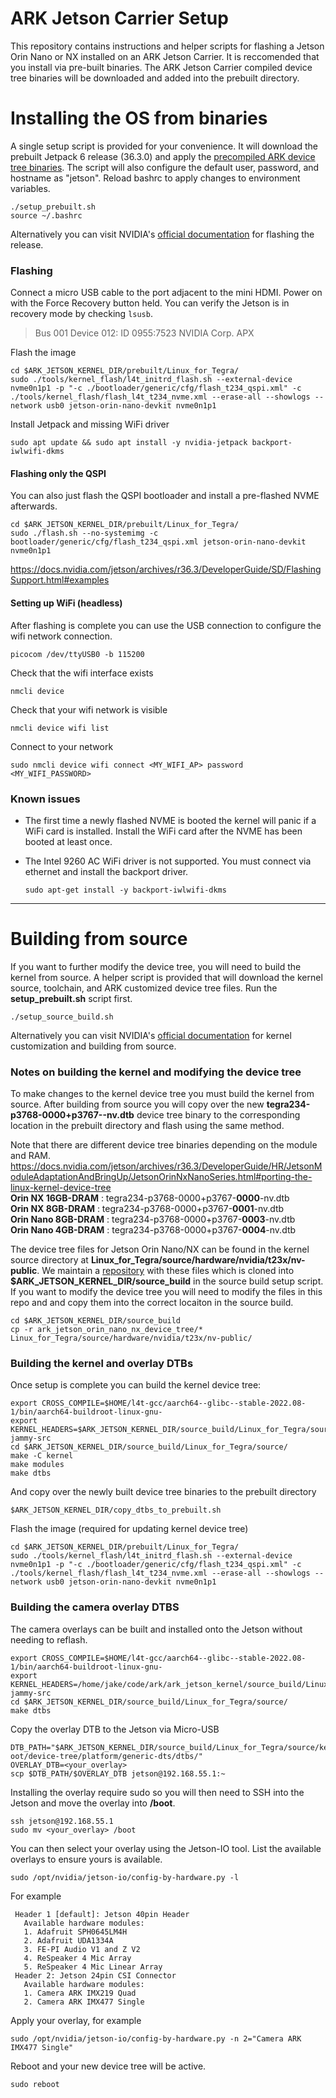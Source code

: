 # ARK Jetson Carrier Setup

This repository contains instructions and helper scripts for flashing a Jetson Orin Nano or NX installed on an ARK Jetson Carrier. It is reccomended that you install via pre-built binaries. The ARK Jetson Carrier compiled device tree binaries will be downloaded and added into the prebuilt directory.

# Installing the OS from binaries
A single setup script is provided for your convenience. It will download the prebuilt Jetpack 6 release (36.3.0) and apply
the [precompiled ARK device tree binaries](https://github.com/ARK-Electronics/ark_jetson_compiled_device_tree_files). The script will also configure the default user, password, and hostname as "jetson". Reload bashrc to apply changes to environment variables.
```
./setup_prebuilt.sh
source ~/.bashrc
```
Alternatively you can visit NVIDIA's [official documentation](https://docs.nvidia.com/jetson/archives/r36.3/DeveloperGuide/IN/QuickStart.html#to-flash-the-jetson-developer-kit-operating-software) for flashing the release.

### Flashing
Connect a micro USB cable to the port adjacent to the mini HDMI. Power on with the Force Recovery button held. You can verify the Jetson is in recovery mode by checking `lsusb`.
> Bus 001 Device 012: ID 0955:7523 NVIDIA Corp. APX

Flash the image
````
cd $ARK_JETSON_KERNEL_DIR/prebuilt/Linux_for_Tegra/
sudo ./tools/kernel_flash/l4t_initrd_flash.sh --external-device nvme0n1p1 -p "-c ./bootloader/generic/cfg/flash_t234_qspi.xml" -c ./tools/kernel_flash/flash_l4t_t234_nvme.xml --erase-all --showlogs --network usb0 jetson-orin-nano-devkit nvme0n1p1
````

Install Jetpack and missing WiFi driver
```
sudo apt update && sudo apt install -y nvidia-jetpack backport-iwlwifi-dkms
```

#### Flashing only the QSPI
You can also just flash the QSPI bootloader and install a pre-flashed NVME afterwards.
```
cd $ARK_JETSON_KERNEL_DIR/prebuilt/Linux_for_Tegra/
sudo ./flash.sh --no-systemimg -c bootloader/generic/cfg/flash_t234_qspi.xml jetson-orin-nano-devkit nvme0n1p1
```
https://docs.nvidia.com/jetson/archives/r36.3/DeveloperGuide/SD/FlashingSupport.html#examples


#### Setting up WiFi (headless)
After flashing is complete you can use the USB connection to configure the wifi network connection.
```
picocom /dev/ttyUSB0 -b 115200
```

Check that the wifi interface exists
```
nmcli device
```
Check that your wifi network is visible
```
nmcli device wifi list
```
Connect to your network
```
sudo nmcli device wifi connect <MY_WIFI_AP> password <MY_WIFI_PASSWORD>
```

### Known issues
- The first time a newly flashed NVME is booted the kernel will panic if a WiFi card is installed. Install the WiFi card after the NVME has been booted at least once.

- The Intel 9260 AC WiFi driver is not supported. You must connect via ethernet and install the backport driver.
  ```
  sudo apt-get install -y backport-iwlwifi-dkms
  ```

---

# Building from source
If you want to further modify the device tree, you will need to build the kernel from source. A helper script is
provided that will download the kernel source, toolchain, and ARK customized device tree files. Run the **setup_prebuilt.sh** script first.
```
./setup_source_build.sh
```
Alternatively you can visit NVIDIA's [official documentation](https://docs.nvidia.com/jetson/archives/r36.3/DeveloperGuide/SD/Kernel/KernelCustomization.html) for kernel customization and building from source.

### Notes on building the kernel and modifying the device tree
To make changes to the kernel device tree you must build the kernel from source. After building from source you will copy over the new **tegra234-p3768-0000+p3767-<SKU>-nv.dtb** device tree binary to the corresponding location in the prebuilt directory and flash using the same method.

Note that there are different device tree binaries depending on the module and RAM. <br>
https://docs.nvidia.com/jetson/archives/r36.3/DeveloperGuide/HR/JetsonModuleAdaptationAndBringUp/JetsonOrinNxNanoSeries.html#porting-the-linux-kernel-device-tree <br>
**Orin NX 16GB-DRAM**   : tegra234-p3768-0000+p3767-**0000**-nv.dtb <br>
**Orin NX 8GB-DRAM**    : tegra234-p3768-0000+p3767-**0001**-nv.dtb <br>
**Orin Nano 8GB-DRAM**  : tegra234-p3768-0000+p3767-**0003**-nv.dtb <br>
**Orin Nano 4GB-DRAM**  : tegra234-p3768-0000+p3767-**0004**-nv.dtb <br>

The device tree files for Jetson Orin Nano/NX can be found in the kernel source directory at **Linux_for_Tegra/source/hardware/nvidia/t23x/nv-public**. We maintain a [repository](https://github.com/ARK-Electronics/ark_jetson_orin_nano_nx_device_tree ) with these files which is cloned into **$ARK_JETSON_KERNEL_DIR/source_build** in the source build setup script. If you want to modify the device tree you will need to modify the files in this repo and and copy them into the correct locaiton in the source build. <br>
```
cd $ARK_JETSON_KERNEL_DIR/source_build
cp -r ark_jetson_orin_nano_nx_device_tree/* Linux_for_Tegra/source/hardware/nvidia/t23x/nv-public/
```

### Building the kernel and overlay DTBs
Once setup is complete you can build the kernel device tree:
```
export CROSS_COMPILE=$HOME/l4t-gcc/aarch64--glibc--stable-2022.08-1/bin/aarch64-buildroot-linux-gnu-
export KERNEL_HEADERS=$ARK_JETSON_KERNEL_DIR/source_build/Linux_for_Tegra/source/kernel/kernel-jammy-src
cd $ARK_JETSON_KERNEL_DIR/source_build/Linux_for_Tegra/source/
make -C kernel
make modules
make dtbs
```
And copy over the newly built device tree binaries to the prebuilt directory
```
$ARK_JETSON_KERNEL_DIR/copy_dtbs_to_prebuilt.sh
```
Flash the image (required for updating kernel device tree)
```
cd $ARK_JETSON_KERNEL_DIR/prebuilt/Linux_for_Tegra/
sudo ./tools/kernel_flash/l4t_initrd_flash.sh --external-device nvme0n1p1 -p "-c ./bootloader/generic/cfg/flash_t234_qspi.xml" -c ./tools/kernel_flash/flash_l4t_t234_nvme.xml --erase-all --showlogs --network usb0 jetson-orin-nano-devkit nvme0n1p1
```

### Building the camera overlay DTBS
The camera overlays can be built and installed onto the Jetson without needing to reflash.
```
export CROSS_COMPILE=$HOME/l4t-gcc/aarch64--glibc--stable-2022.08-1/bin/aarch64-buildroot-linux-gnu-
export KERNEL_HEADERS=/home/jake/code/ark/ark_jetson_kernel/source_build/Linux_for_Tegra/source/kernel/kernel-jammy-src
cd $ARK_JETSON_KERNEL_DIR/source_build/Linux_for_Tegra/source/
make dtbs
```

Copy the overlay DTB to the Jetson via Micro-USB
```
DTB_PATH="$ARK_JETSON_KERNEL_DIR/source_build/Linux_for_Tegra/source/kernel_out/nvidia-oot/device-tree/platform/generic-dts/dtbs/"
OVERLAY_DTB=<your_overlay>
scp $DTB_PATH/$OVERLAY_DTB jetson@192.168.55.1:~
```
Installing the overlay require sudo so you will then need to SSH into the Jetson and move the overlay into **/boot**.
```
ssh jetson@192.168.55.1
sudo mv <your_overlay> /boot
```
You can then select your overlay using the Jetson-IO tool. List the available overlays to ensure yours is available.
```
sudo /opt/nvidia/jetson-io/config-by-hardware.py -l
```
For example
```
 Header 1 [default]: Jetson 40pin Header
   Available hardware modules:
   1. Adafruit SPH0645LM4H
   2. Adafruit UDA1334A
   3. FE-PI Audio V1 and Z V2
   4. ReSpeaker 4 Mic Array
   5. ReSpeaker 4 Mic Linear Array
 Header 2: Jetson 24pin CSI Connector
   Available hardware modules:
   1. Camera ARK IMX219 Quad
   2. Camera ARK IMX477 Single
```

Apply your overlay, for example
```
sudo /opt/nvidia/jetson-io/config-by-hardware.py -n 2="Camera ARK IMX477 Single"
```

Reboot and your new device tree will be active.
```
sudo reboot
```
